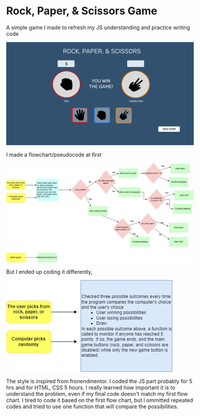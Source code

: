 # Rock, Paper, & Scissors Game

A simple game I made to refresh my JS understanding and practice writing code

![game-photo](/design.png)

I made a flowchart/pseudocode at first

![code workflow](/flow-charts/code-flowcart.png)

But I ended up coding it differently,

![final flow](/flow-charts/final-flow.png)

The style is inspired from fronendmentor.
I coded the JS part probably for 5 hrs and for HTML, CSS 5 hours. I really learned how important it is to understand the problem, even if my final code doesn't match my first flow chart. I tired to code it based on the first flow chart, but I ommitted repeated codes and tried to use one function that will compare the possibilities.
